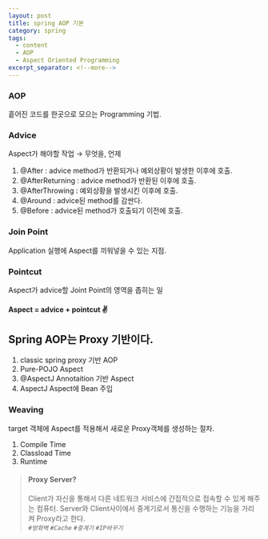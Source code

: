 ```yaml
---
layout: post
title: spring AOP 기본
category: spring
tags:
  - content
  - AOP
  - Aspect Oriented Programming
excerpt_separator: <!--more-->
---
```


 <!--more-->

### AOP

흩어진 코드를 한곳으로 모으는 Programming 기법.

### Advice

Aspect가 해야할 작업 → 무엇을, 언제

1. @After : advice method가 반환되거나 예외상황이 발생한 이후에 호출.
2. @AfterReturning : advice method가 반환된 이후에 호출.
3. @AfterThrowing : 예외상황을 발생시킨 이후에 호출.
4. @Around : advice된 method를 감싼다.
5. @Before : advice된 method가 호출되기 이전에 호출.

### Join Point

Application 실행에 Aspect를 끼워넣을 수 있는 지점.

### Pointcut

Aspect가 advice할 Joint Point의 영역을 좁히는 일

#### Aspect = advice + pointcut ✌

## Spring AOP는 Proxy 기반이다.

1. classic spring proxy 기반 AOP
2. Pure-POJO Aspect
3. @AspectJ Annotaition 기반 Aspect
4. AspectJ Aspect에 Bean 주입

### Weaving

target 객체에 Aspect를 적용해서 새로운 Proxy객체를 생성하는 절차.

1. Compile Time
2. Classload Time
3. Runtime

> #### Proxy Server?
>
> Client가 자신을 통해서 다른 네트워크 서비스에 간접적으로 접속할 수 있게 해주는 컴퓨터.
> Server와 Client사이에서 중계기로서 통신을 수행하는 기능을 가리켜 Proxy라고 한다.  
> <cite>`#방화벽` `#Cache` `#중계기` `#IP바꾸기`</cite>
